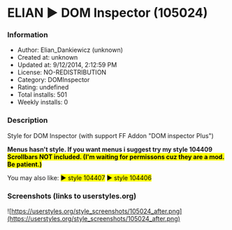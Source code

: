 # ELIAN ► DOM Inspector (105024)

### Information
- Author: Elian_Dankiewicz (unknown)
- Created at: unknown
- Updated at: 9/12/2014, 2:12:59 PM
- License: NO-REDISTRIBUTION
- Category: DOMInspector
- Rating: undefined
- Total installs: 501
- Weekly installs: 0


### Description
Style for DOM Inspector
(with support FF Addon "DOM inspector Plus")

<b>Menus hasn't style. If you want menus i suggest try my style 104409</b>
<b><mark>Scrollbars NOT included. (I'm waiting for permissons cuz they are a mod. Be patient.)</mark></b>

You may also like:
<mark style="color:black;">► style 104407</mark>
<mark>► style 104406</mark>


### Screenshots (links to userstyles.org)
![https://userstyles.org/style_screenshots/105024_after.png](https://userstyles.org/style_screenshots/105024_after.png)


